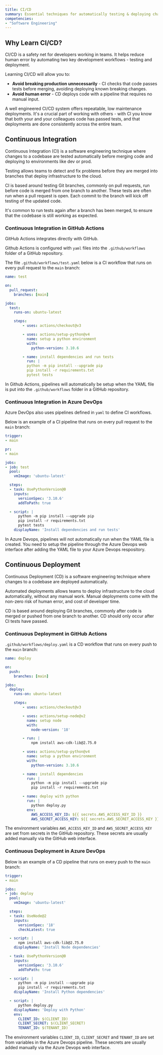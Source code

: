 ```yaml
---
title: CI/CD
summary: Essential techniques for automatically testing & deploying changes to code.
competencies:
- "Software Engineering"
---
```


## Why Learn CI/CD?

CI/CD is a safety net for developers working in teams. It helps reduce human error by automating two key development workflows - testing and deployment.

Learning CI/CD will allow you to:

- **Avoid breaking production unnecessarily** - CI checks that code passes tests before merging, avoiding deploying known breaking changes.
- **Avoid human error** - CD deploys code with a pipeline that requires no manual input.

A well engineered CI/CD system offers repeatable, low maintenance deployments.  It's a crucial part of working with others - with CI you know that both your and your colleagues code has passed tests, and that deployments are done consistently across the entire team.

## Continuous Integration

Continuous Integration (CI) is a software engineering technique where changes to a codebase are tested automatically before merging code and deploying to environments like dev or prod. 

Testing allows teams to detect and fix problems before they are merged into branches that deploy infrastructure to the cloud.

CI is based around testing Git branches, commonly on pull requests, run before code is merged from one branch to another.  These tests are often run when a pull request is open.  Each commit to the branch will kick off testing of the updated code.

It's common to run tests again after a branch has been merged, to ensure that the codebase is still working as expected.

### Continuous Integration in GitHub Actions

GitHub Actions integrates directly with GitHub.

Github Actions is configured with `yaml` files into the `.github/workflows` folder of a GitHub repository.

The file `.github/workflows/test.yaml` below is a CI workflow that runs on every pull request to the `main` branch:

```yaml { title = ".github/workflows/test.yaml" }
name: test

on:
  pull_request:
    branches: [main]

jobs:
  test:
    runs-on: ubuntu-latest

    steps:
        - uses: actions/checkout@v3

        - uses: actions/setup-python@v4
          name: setup a python environment
          with:
            python-version: 3.10.6

        - name: install dependencies and run tests
          run: |
          python -m pip install --upgrade pip
          pip install -r requirements.txt
          pytest tests
```

In Github Actions, pipelines will automatically be setup when the YAML file is put into the `.github/workflows` folder in a GitHub repository.

### Continuous Integration in Azure DevOps

Azure DevOps also uses pipelines defined in `yaml` to define CI workflows.

Below is an example of a CI pipeline that runs on every pull request to the `main` branch:

```yaml
trigger:
- main

pr:
- main

jobs:
- job: test
  pool:
    vmImage: 'ubuntu-latest'

  steps:
  - task: UsePythonVersion@0
    inputs:
      versionSpec: '3.10.6'
      addToPath: true

  - script: |
      python -m pip install --upgrade pip
      pip install -r requirements.txt
      pytest tests
    displayName: 'Install dependencies and run tests'
```

In Azure Devops, pipelines will not automatically run when the YAML file is created.  You need to setup the pipeline through the Azure Devops web interface after adding the YAML file to your Azure Devops respository.

## Continuous Deployment

Continuous Deployment (CD) is a software engineering technique where changes to a codebase are deployed automatically.

Automated deployments allows teams to deploy infrastructure to the cloud automatically, without any manual work.  Manual deployments come with the non-zero risk of human error, and cost of developer time.

CD is based around deploying Git branches, commonly after code is merged or pushed from one branch to another. CD should only occur after CI tests have passed.

### Continuous Deployment in GitHub Actions

`.github/workflows/deploy.yaml` is a CD workflow that runs on every push to the `main` branch:

```yaml { title = ".github/workflows/deploy.yaml" }
name: deploy

on:
  push:
    branches: [main]

jobs:
  deploy:
    runs-on: ubuntu-latest

    steps:
        - uses: actions/checkout@v3

        - uses: actions/setup-node@v2
          name: setup node
          with:
            node-version: '18'

        - run: |
            npm install aws-cdk-lib@2.75.0

        - uses: actions/setup-python@v4
          name: setup a python environment
          with:
            python-version: 3.10.6

        - name: install dependencies
          run: |
            python -m pip install --upgrade pip
            pip install -r requirements.txt

        - name: deploy with python
          run: |
            python deploy.py
          env:
            AWS_ACCESS_KEY_ID: ${{ secrets.AWS_ACCESS_KEY_ID }}
            AWS_SECRET_ACCESS_KEY: ${{ secrets.AWS_SECRET_ACCESS_KEY }}
```

The environment variables `AWS_ACCESS_KEY_ID` and `AWS_SECRET_ACCESS_KEY` are set from secrets in the GitHub repository.  These secrets are usually added manually via the GitHub web interface.

### Continuous Deployment in Azure DevOps

Below is an example of a CD pipeline that runs on every push to the `main` branch:

```yaml
trigger:
- main

jobs:
- job: deploy
  pool:
    vmImage: 'ubuntu-latest'

  steps:
  - task: UseNode@2
    inputs:
      versionSpec: '18'
      checkLatest: true

  - script: |
      npm install aws-cdk-lib@2.75.0
    displayName: 'Install Node dependencies'

  - task: UsePythonVersion@0
    inputs:
      versionSpec: '3.10.6'
      addToPath: true

  - script: |
      python -m pip install --upgrade pip
      pip install -r requirements.txt
    displayName: 'Install Python dependencies'

  - script: |
      python deploy.py
    displayName: 'Deploy with Python'
    env:
      CLIENT_ID: $(CLIENT_ID)
      CLIENT_SECRET: $(CLIENT_SECRET)
      TENANT_ID: $(TENANT_ID)
```

The environment variables `CLIENT_ID`, `CLIENT_SECRET` and `TENANT_ID` are set from variables in the Azure Devops pipeline. These secrets are usually added manually via the Azure Devops web interface.
